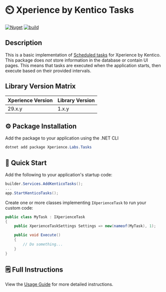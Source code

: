 # ⏲️ Xperience by Kentico Tasks

[![Nuget](https://img.shields.io/nuget/v/Xperience.Labs.Tasks)](https://www.nuget.org/packages/Xperience.Labs.Tasks#versions-body-tab)
[![build](https://github.com/kentico-ericd/xperience-by-kentico-tasks/actions/workflows/build.yml/badge.svg)](https://github.com/kentico-ericd/xperience-by-kentico-tasks/actions/workflows/build.yml)

## Description

This is a basic implementation of [Scheduled tasks](https://docs.kentico.com/13/configuring-xperience/scheduling-tasks) for Xperience by Kentico. This package does _not_ store information in the database or contain UI pages. This means that tasks are executed when the application starts, then execute based on their provided intervals.

## Library Version Matrix

| Xperience Version | Library Version |
| ----------------- | --------------- |
| 29.x.y            | 1.x.y           |

## :gear: Package Installation

Add the package to your application using the .NET CLI

```powershell
dotnet add package Xperience.Labs.Tasks
```

## 🚀 Quick Start

Add the following to your application's startup code:

```cs
builder.Services.AddKenticoTasks();
...
app.StartKenticoTasks();
```

Create one or more classes implementing `IXperienceTask` to run your custom code:

```cs
public class MyTask : IXperienceTask
{
    public XperienceTaskSettings Settings => new(nameof(MyTask), 1);

    public void Execute()
    {
        // Do something...
    }
}
```

## 🗒 Full Instructions

View the [Usage Guide](./docs/Usage-Guide.md) for more detailed instructions.
